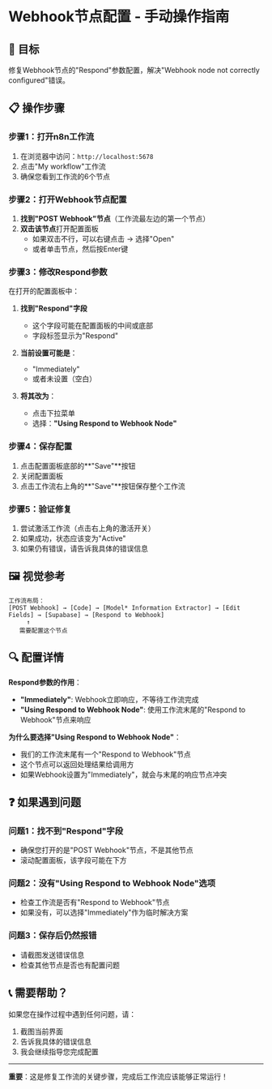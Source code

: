 # Webhook节点配置 - 手动操作指南

## 🎯 目标
修复Webhook节点的"Respond"参数配置，解决"Webhook node not correctly configured"错误。

## 📋 操作步骤

### 步骤1：打开n8n工作流
1. 在浏览器中访问：`http://localhost:5678`
2. 点击"My workflow"工作流
3. 确保您看到工作流的6个节点

### 步骤2：打开Webhook节点配置
1. **找到"POST Webhook"节点**（工作流最左边的第一个节点）
2. **双击该节点**打开配置面板
   - 如果双击不行，可以右键点击 → 选择"Open"
   - 或者单击节点，然后按Enter键

### 步骤3：修改Respond参数
在打开的配置面板中：

1. **找到"Respond"字段**
   - 这个字段可能在配置面板的中间或底部
   - 字段标签显示为"Respond"

2. **当前设置可能是**：
   - "Immediately" 
   - 或者未设置（空白）

3. **将其改为**：
   - 点击下拉菜单
   - 选择：**"Using Respond to Webhook Node"**

### 步骤4：保存配置
1. 点击配置面板底部的**"Save"**按钮
2. 关闭配置面板
3. 点击工作流右上角的**"Save"**按钮保存整个工作流

### 步骤5：验证修复
1. 尝试激活工作流（点击右上角的激活开关）
2. 如果成功，状态应该变为"Active"
3. 如果仍有错误，请告诉我具体的错误信息

## 🖼️ 视觉参考

```
工作流布局：
[POST Webhook] → [Code] → [Model* Information Extractor] → [Edit Fields] → [Supabase] → [Respond to Webhook]
     ↑
   需要配置这个节点
```

## 🔍 配置详情

**Respond参数的作用**：
- **"Immediately"**: Webhook立即响应，不等待工作流完成
- **"Using Respond to Webhook Node"**: 使用工作流末尾的"Respond to Webhook"节点来响应

**为什么要选择"Using Respond to Webhook Node"**：
- 我们的工作流末尾有一个"Respond to Webhook"节点
- 这个节点可以返回处理结果给调用方
- 如果Webhook设置为"Immediately"，就会与末尾的响应节点冲突

## ❓ 如果遇到问题

### 问题1：找不到"Respond"字段
- 确保您打开的是"POST Webhook"节点，不是其他节点
- 滚动配置面板，该字段可能在下方

### 问题2：没有"Using Respond to Webhook Node"选项
- 检查工作流是否有"Respond to Webhook"节点
- 如果没有，可以选择"Immediately"作为临时解决方案

### 问题3：保存后仍然报错
- 请截图发送错误信息
- 检查其他节点是否也有配置问题

## 📞 需要帮助？
如果您在操作过程中遇到任何问题，请：
1. 截图当前界面
2. 告诉我具体的错误信息
3. 我会继续指导您完成配置

---
**重要**：这是修复工作流的关键步骤，完成后工作流应该能够正常运行！ 